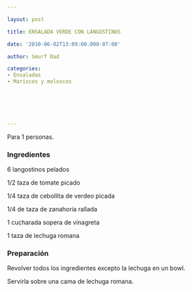 ```yaml
---

layout: post

title: ENSALADA VERDE CON LANGOSTINOS

date: '2010-06-02T13:09:00.000-07:00'

author: Smurf Dad

categories:
- Ensaladas
- Mariscos y moluscos






---
```


Para 1 personas.

<h3>Ingredientes</h3>

6 langostinos pelados

1/2 taza de tomate picado

1/4 taza de cebollita de verdeo picada

1/4 de taza de zanahoria rallada

1 cucharada sopera de vinagreta

1 taza de lechuga romana

<h3>Preparación</h3>

Revolver todos los ingredientes excepto la lechuga en un bowl.

Servirla sobre una cama de lechuga romana.